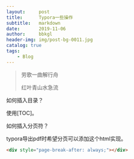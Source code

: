 ```yaml
---
layout:     post
title:      Typora一些操作
subtitle:   markdown
date:       2019-11-06
author:     bbkgl
header-img: img/post-bg-0011.jpg
catalog: true
tags:
    - Blog
---
```


> 劳歌一曲解行舟
>
> 红叶青山水急流

如何插入目录？

使用[TOC]。

如何插入分页符？

typora导出pdf时希望分页可以添加这个html实现。

```html
<div style="page-break-after: always;"></div> 
```

